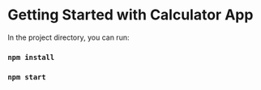 # Getting Started with Calculator App

In the project directory, you can run:

### `npm install`

### `npm start`
